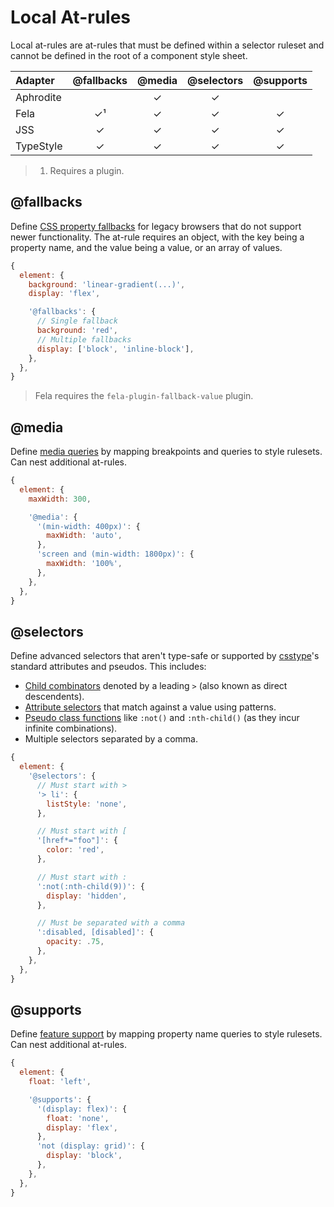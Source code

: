 # Local At-rules

Local at-rules are at-rules that must be defined within a selector ruleset and cannot be defined in
the root of a component style sheet.

| Adapter   | @fallbacks | @media | @selectors | @supports |
| :-------- | :--------: | :----: | :--------: | :-------: |
| Aphrodite |            |   ✓    |     ✓      |           |
| Fela      |     ✓¹     |   ✓    |     ✓      |     ✓     |
| JSS       |     ✓      |   ✓    |     ✓      |     ✓     |
| TypeStyle |     ✓      |   ✓    |     ✓      |     ✓     |

> 1. Requires a plugin.

## @fallbacks

Define
[CSS property fallbacks](https://modernweb.com/using-css-fallback-properties-for-better-cross-browser-compatibility/)
for legacy browsers that do not support newer functionality. The at-rule requires an object, with
the key being a property name, and the value being a value, or an array of values.

```js
{
  element: {
    background: 'linear-gradient(...)',
    display: 'flex',

    '@fallbacks': {
      // Single fallback
      background: 'red',
      // Multiple fallbacks
      display: ['block', 'inline-block'],
    },
  },
}
```

> Fela requires the `fela-plugin-fallback-value` plugin.

## @media

Define [media queries](https://developer.mozilla.org/en-US/docs/Web/CSS/@media) by mapping
breakpoints and queries to style rulesets. Can nest additional at-rules.

```js
{
  element: {
    maxWidth: 300,

    '@media': {
      '(min-width: 400px)': {
        maxWidth: 'auto',
      },
      'screen and (min-width: 1800px)': {
        maxWidth: '100%',
      },
    },
  },
}
```

## @selectors

Define advanced selectors that aren't type-safe or supported by
[csstype](https://github.com/frenic/csstype)'s standard attributes and pseudos. This includes:

- [Child combinators](https://developer.mozilla.org/en-US/docs/Web/CSS/Child_combinator) denoted by
  a leading `>` (also known as direct descendents).
- [Attribute selectors](https://developer.mozilla.org/en-US/docs/Web/CSS/Attribute_selectors) that
  match against a value using patterns.
- [Pseudo class functions](https://developer.mozilla.org/en-US/docs/Web/CSS/:not) like `:not()` and
  `:nth-child()` (as they incur infinite combinations).
- Multiple selectors separated by a comma.

```js
{
  element: {
    '@selectors': {
      // Must start with >
      '> li': {
        listStyle: 'none',
      },

      // Must start with [
      '[href*="foo"]': {
        color: 'red',
      },

      // Must start with :
      ':not(:nth-child(9))': {
        display: 'hidden',
      },

      // Must be separated with a comma
      ':disabled, [disabled]': {
        opacity: .75,
      },
    },
  },
}
```

## @supports

Define [feature support](https://developer.mozilla.org/en-US/docs/Web/CSS/@supports) by mapping
property name queries to style rulesets. Can nest additional at-rules.

```js
{
  element: {
    float: 'left',

    '@supports': {
      '(display: flex)': {
        float: 'none',
        display: 'flex',
      },
      'not (display: grid)': {
        display: 'block',
      },
    },
  },
}
```
